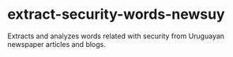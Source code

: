# extract-security-words-newsuy
Extracts and analyzes words related with security from Uruguayan newspaper articles and blogs. 
